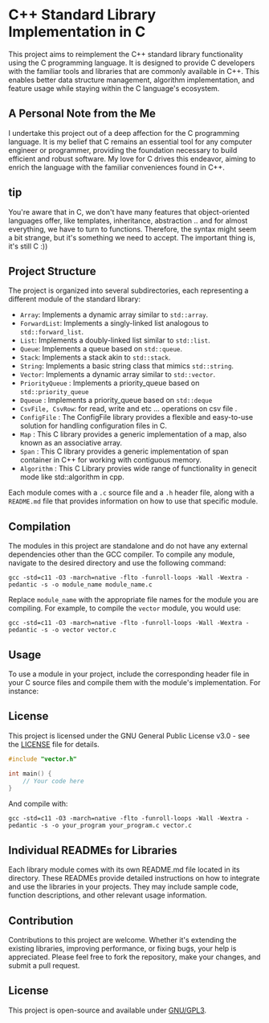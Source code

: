 

# C++ Standard Library Implementation in C

This project aims to reimplement the C++ standard library functionality using the C programming language. It is designed to provide C developers with the familiar tools and libraries that are commonly available in C++. This enables better data structure management, algorithm implementation, and feature usage while staying within the C language's ecosystem.

## A Personal Note from the Me

I undertake this project out of a deep affection for the C programming language. It is my belief that C remains an essential tool for any computer engineer or programmer, providing the foundation necessary to build efficient and robust software. My love for C drives this endeavor, aiming to enrich the language with the familiar conveniences found in C++.

## tip 

You're aware that in C, we don't have many features that object-oriented languages offer, like templates, inheritance, abstraction .. and for almost everything, we have to turn to functions. Therefore, the syntax might seem a bit strange, but it's something we need to accept. The important thing is, it's still C :))

## Project Structure

The project is organized into several subdirectories, each representing a different module of the standard library:

- `Array`: Implements a dynamic array similar to `std::array`.
- `ForwardList`: Implements a singly-linked list analogous to `std::forward_list`.
- `List`: Implements a doubly-linked list similar to `std::list`.
- `Queue`: Implements a queue based on `std::queue`.
- `Stack`: Implements a stack akin to `std::stack`.
- `String`: Implements a basic string class that mimics `std::string`.
- `Vector`: Implements a dynamic array similar to `std::vector`.
- `PriorityQueue` : Implements a priority_queue based on `std::priority_queue`
- `Dqueue` : Implements a priority_queue based on `std::deque`
- `CsvFile, CsvRow`: for read, write and etc ... operations on csv file . 
- `ConfigFile` : The ConfigFile library provides a flexible and easy-to-use solution for handling configuration files in C.
- `Map` : This C library provides a generic implementation of a map, also known as an associative array.
- `Span` : This C library provides a generic implementation of span container in C++ for working with contiguous memory.
- `Algorithm` : This C Library provies wide range of functionality in genecit mode like std::algorithm in cpp.

Each module comes with a `.c` source file and a `.h` header file, along with a `README.md` file that provides information on how to use that specific module.

## Compilation

The modules in this project are standalone and do not have any external dependencies other than the GCC compiler. To compile any module, navigate to the desired directory and use the following command:

```
gcc -std=c11 -O3 -march=native -flto -funroll-loops -Wall -Wextra -pedantic -s -o module_name module_name.c
```

Replace `module_name` with the appropriate file names for the module you are compiling. For example, to compile the `vector` module, you would use:

```
gcc -std=c11 -O3 -march=native -flto -funroll-loops -Wall -Wextra -pedantic -s -o vector vector.c
```

## Usage

To use a module in your project, include the corresponding header file in your C source files and compile them with the module's implementation. For instance:

## License
This project is licensed under the GNU General Public License v3.0 - see the [LICENSE](LICENSE) file for details.


```c
#include "vector.h"

int main() {
    // Your code here
}
```

And compile with:

```
gcc -std=c11 -O3 -march=native -flto -funroll-loops -Wall -Wextra -pedantic -s -o your_program your_program.c vector.c
```

## Individual READMEs for Libraries

Each library module comes with its own README.md file located in its directory. These READMEs provide detailed instructions on how to integrate and use the libraries in your projects. They may include sample code, function descriptions, and other relevant usage information.

## Contribution

Contributions to this project are welcome. Whether it's extending the existing libraries, improving performance, or fixing bugs, your help is appreciated. Please feel free to fork the repository, make your changes, and submit a pull request.

## License

This project is open-source and available under [GNU/GPL3](LICENSE). 

